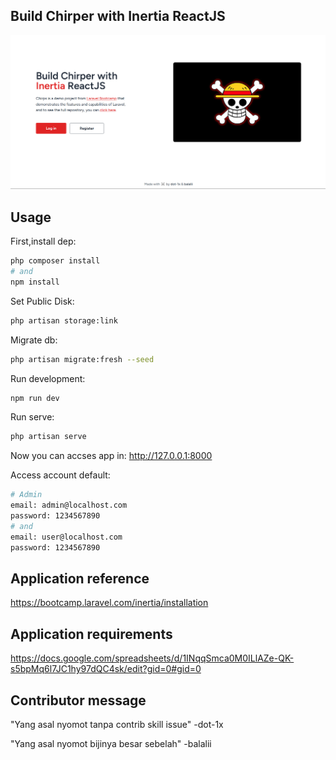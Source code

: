 ## Build Chirper with Inertia ReactJS

![laravel-chirps-react](https://raw.githubusercontent.com/balalii/laravel-chirps-react/refs/heads/main/public/assets/chrip.png)

## Usage

First,install dep:

```bash
php composer install
# and
npm install
```

Set Public Disk:

```bash
php artisan storage:link
```

Migrate db:

```bash
php artisan migrate:fresh --seed
```

Run development:

```bash
npm run dev
```

Run serve:

```bash
php artisan serve
```

Now you can accses app in: http://127.0.0.1:8000

Access account default:

```bash
# Admin
email: admin@localhost.com
password: 1234567890
# and
email: user@localhost.com
password: 1234567890
```

## Application reference

https://bootcamp.laravel.com/inertia/installation

## Application requirements

https://docs.google.com/spreadsheets/d/1INqqSmca0M0ILlAZe-QK-s5bpMq6l7JC1hy97dQC4sk/edit?gid=0#gid=0

## Contributor message

"Yang asal nyomot tanpa contrib skill issue" -dot-1x

"Yang asal nyomot bijinya besar sebelah" -balalii
